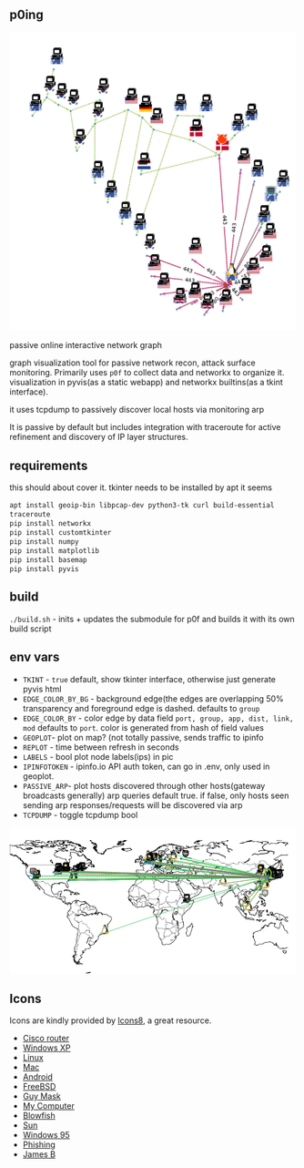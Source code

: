 ## p0ing


![p0ing](icons/p0ing3.png "p0ing graph")

passive online interactive network graph


graph visualization tool for passive network recon, attack surface monitoring. 
Primarily uses ``p0f``  to collect data and networkx to organize it. visualization in pyvis(as a static webapp) and networkx builtins(as a tkint interface). 

it uses tcpdump to passively discover local hosts via monitoring arp

It is passive by default but includes integration with traceroute for active refinement and discovery of IP layer structures. 

requirements
------------

this should about cover it. tkinter needs to be installed by apt it seems  

```
apt install geoip-bin libpcap-dev python3-tk curl build-essential traceroute
pip install networkx
pip install customtkinter
pip install numpy
pip install matplotlib
pip install basemap
pip install pyvis
```

build
-----

``./build.sh`` - inits + updates the submodule for p0f and builds it with its own build script

env vars
--------

- ``TKINT`` - ``true`` default, show tkinter interface, otherwise just generate pyvis html
- ``EDGE_COLOR_BY_BG`` - background edge(the edges are overlapping 50% transparency and foreground edge is dashed. defaults to ``group``
- ``EDGE_COLOR_BY``  - color edge by data field ``port, group, app, dist, link, mod`` defaults to ``port``. color is generated from hash of field values
- ``GEOPLOT``- plot on map? (not totally passive, sends traffic to ipinfo
- ``REPLOT`` -  time between refresh in seconds
- ``LABELS`` -  bool plot node labels(ips) in pic
- ``IPINFOTOKEN`` - ipinfo.io API auth token, can go in .env, only used in geoplot. 
- ``PASSIVE_ARP``- plot hosts discovered through other hosts(gateway broadcasts generally) arp queries default true. if false, only hosts seen sending arp responses/requests will be discovered via arp
- ``TCPDUMP`` - toggle tcpdump bool

![p0ing](icons/p0ing1.png "p0ing graph")



Icons
-----

Icons are kindly provided by [Icons8](https://icons8.com), a great resource. 

- [Cisco router](https://icons8.com/icon/11854/cisco-router)
- [Windows XP](https://icons8.com/icon/17854/windows-xp)
- [Linux](https://icons8.com/icon/HF4xGsjDERHf/linux)
- [Mac](https://icons8.com/icon/12344/mac-client)
- [Android](https://icons8.com/icon/17836/android-os)
- [FreeBSD](https://icons8.com/icon/17840/freebsd)
- [Guy Mask](https://icons8.com/icon/6Tw2cpO8bmZr/anonymous-mask)
- [My Computer](https://icons8.com/icon/58308/my-computer)
- [Blowfish](https://icons8.com/icon/J4pvtOD971RL/blow-fish)
- [Sun](https://icons8.com/icon/8LM7-CYX4BPD/sun)
- [Windows 95](https://icons8.com/icon/mdhenbUr2yHg/windows-95)
- [Phishing](https://icons8.com/icon/GUKg8L0_GkKJ/phishing)
- [James B](https://icons8.com/icon/0OkuSBmfHaSz/james-brown)

